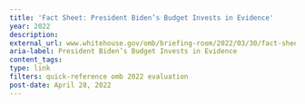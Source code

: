 ```yaml
---
title: 'Fact Sheet: President Biden’s Budget Invests in Evidence'
year: 2022
description: 
external_url: www.whitehouse.gov/omb/briefing-room/2022/03/30/fact-sheet-president-bidens-budget-invests-in-evidence/
aria-label: President Biden’s Budget Invests in Evidence
content_tags: 
type: link
filters: quick-reference omb 2022 evaluation
post-date: April 28, 2022
---
```

